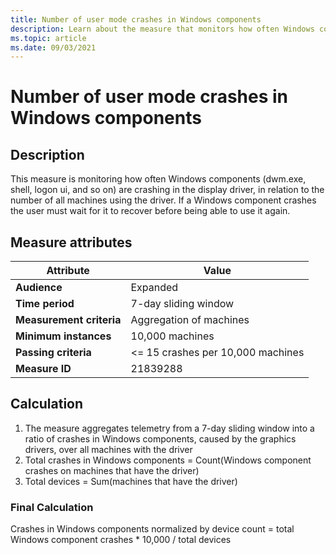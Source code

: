 ```yaml
---
title: Number of user mode crashes in Windows components
description: Learn about the measure that monitors how often Windows components are crashing in the display driver, related to the number of machines using the driver.
ms.topic: article
ms.date: 09/03/2021
---
```


# Number of user mode crashes in Windows components

## Description

This measure is monitoring how often Windows components (dwm.exe, shell, logon ui, and so on) are crashing in the display driver, in relation to the number of all machines using the driver. If a Windows component crashes the user must wait for it to recover before being able to use it again.

## Measure attributes

| Attribute | Value |
|--|--|
| **Audience** | Expanded |
| **Time period** | 7-day sliding window |
| **Measurement criteria** | Aggregation of machines |
| **Minimum instances** | 10,000 machines |
| **Passing criteria** | <= 15 crashes per 10,000 machines |
| **Measure ID** | 21839288 |

## Calculation

1. The measure aggregates telemetry from a 7-day sliding window into a ratio of crashes in Windows components, caused by the graphics drivers, over all machines with the driver
1. Total crashes in Windows components = Count(Windows component crashes on machines that have the driver)
1. Total devices = Sum(machines that have the driver)

### Final Calculation

Crashes in Windows components normalized by device count = total Windows component crashes * 10,000 / total devices
